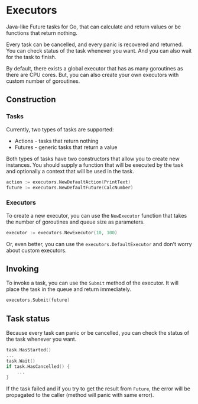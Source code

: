 # Executors

Java-like Future tasks for Go, that can calculate and 
return values or be functions that return nothing.

Every task can be cancelled, and every panic is recovered and returned.
You can check status of the task whenever you want. And you can also
wait for the task to finish.

By default, there exists a global executor that has as many goroutines
as there are CPU cores. But, you can also create your own executors with
custom number of goroutines.

## Construction

### Tasks

Currently, two types of tasks are supported:
- Actions - tasks that return nothing
- Futures - generic tasks that return a value

Both types of tasks have two constructors that allow you to create new instances. 
You should supply a function that will be executed by the task and
optionally a context that will be used in the task.

```go
action := executors.NewDefaultAction(PrintText)
future := executors.NewDefaultFuture(CalcNumber)
```

### Executors
To create a new executor, you can use the `NewExecutor` function that takes
the number of goroutines and queue size as parameters.

```go
executor := executors.NewExecutor(10, 100)
```

Or, even better, you can use the `executors.DefaultExecutor` and don't
worry about custom executors.


## Invoking
To invoke a task, you can use the `Submit` method of the executor. It will
place the task in the queue and return immediately.

```go
executors.Submit(future)
```

## Task status
Because every task can panic or be cancelled, you can check the status of the
task whenever you want.

```go
task.HasStarted()
...
task.Wait()
if task.HasCancelled() {
	...
}
```

If the task failed and if you try to get the result from `Future`, the error
will be propagated to the caller (method will panic with same error).
